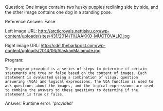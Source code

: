 Question: One image contains two husky puppies reclining side by side, and the other image contains one dog in a standing pose.

Reference Answer: False

Left image URL: http://arcticroyals.nettisivu.org/wp-content/uploads/sites/431/2014/11/JAAKKO-MUOTOVALIO.jpg

Right image URL: http://cdn.thebarkpost.com/wp-content/uploads/2014/06/AlaskanMalamute.jpg

Program:

```
The program provided is a series of steps to determine if certain statements are true or false based on the content of images. Each statement is evaluated using a combination of visual question answering (VQA) and logical expressions. The VQA function is used to ask questions about the images, and the logical expressions are used to combine the answers to these questions to determine if the statement is true or false.
```
Answer: Runtime error: 'provided'

